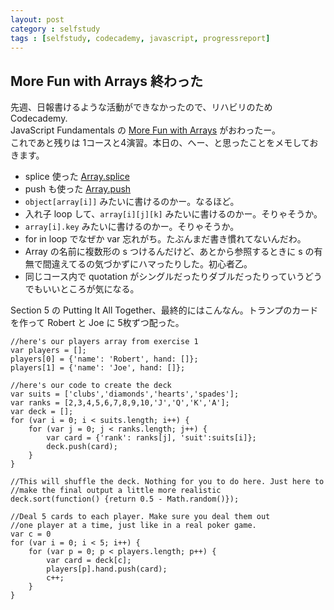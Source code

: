 ```yaml
---
layout: post
category : selfstudy
tags : [selfstudy, codecademy, javascript, progressreport]
---
```

## More Fun with Arrays 終わった

先週、日報書けるような活動ができなかったので、リハビリのため Codecademy.  
JavaScript Fundamentals の [More Fun with Arrays](http://www.codecademy.com/courses/working-with-indexed-associate-and-multi-dimensional-arrays) がおわったー。  
これであと残りは 1コースと4演習。本日の、へー、と思ったことをメモしておきます。  

* splice 使った [Array.splice](https://developer.mozilla.org/ja/docs/JavaScript/Reference/Global_Objects/Array/splice)
* push も使った [Array.push](https://developer.mozilla.org/ja/docs/JavaScript/Reference/Global_Objects/Array/push)
* `object[array[i]]` みたいに書けるのかー。なるほど。
* 入れ子 loop して、`array[i][j][k]` みたいに書けるのかー。そりゃそうか。
* `array[i].key` みたいに書けるのかー。そりゃそうか。
* for in loop でなぜか var 忘れがち。たぶんまだ書き慣れてないんだわ。
* Array の名前に複数形の s つけるんだけど、あとから参照するときに s の有無で間違えてるの気づかずにハマったりした。初心者乙。
* 同じコース内で quotation がシングルだったりダブルだったりっていうどうでもいいところが気になる。

Section 5 の Putting It All Together、最終的にはこんなん。トランプのカードを作って Robert と Joe に 5枚ずつ配った。

	//here's our players array from exercise 1
	var players = [];
	players[0] = {'name': 'Robert', hand: []};
	players[1] = {'name': 'Joe', hand: []};

	//here's our code to create the deck
	var suits = ['clubs','diamonds','hearts','spades'];
	var ranks = [2,3,4,5,6,7,8,9,10,'J','Q','K','A'];
	var deck = [];
	for (var i = 0; i < suits.length; i++) {
	    for (var j = 0; j < ranks.length; j++) {
	        var card = {'rank': ranks[j], 'suit':suits[i]};
	        deck.push(card);
	    }
	}

	//This will shuffle the deck. Nothing for you to do here. Just here to 
	//make the final output a little more realistic
	deck.sort(function() {return 0.5 - Math.random()});

	//Deal 5 cards to each player. Make sure you deal them out 
	//one player at a time, just like in a real poker game.
	var c = 0
	for (var i = 0; i < 5; i++) {
		for (var p = 0; p < players.length; p++) {
			var card = deck[c];
			players[p].hand.push(card);
			c++;
		}
	}